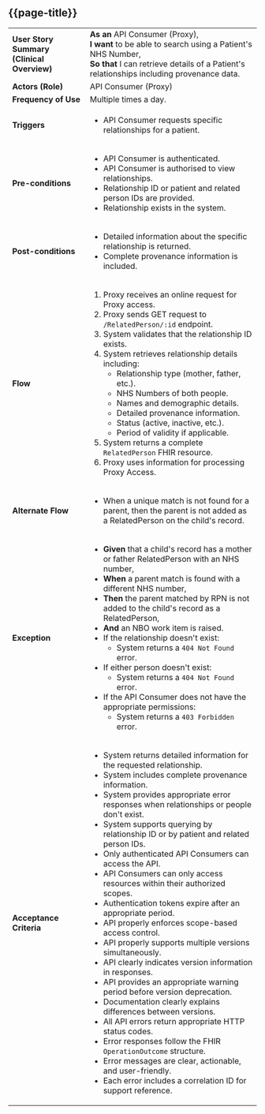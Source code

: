 ## {{page-title}}

<table class="assets" title="API Consumer Gets Specific Relationship">
  <tbody>
    <tr>
      <td><strong>User Story Summary (Clinical Overview)</strong></td>
      <td>
        <strong>As an</strong> API Consumer (Proxy),<br>
        <strong>I want</strong> to be able to search using a Patient's NHS Number,<br>
        <strong>So that</strong> I can retrieve details of a Patient's relationships including provenance data.
      </td>
    </tr>
    <tr>
      <td><strong>Actors (Role)</strong></td>
      <td>API Consumer (Proxy)</td>
    </tr>
    <tr>
      <td><strong>Frequency of Use</strong></td>
      <td>Multiple times a day.</td>
    </tr>
    <tr>
      <td><strong>Triggers</strong></td>
      <td>
        <ul>
          <li>API Consumer requests specific relationships for a patient.</li>
        </ul>
      </td>
    </tr>
    <tr>
      <td><strong>Pre-conditions</strong></td>
      <td>
        <ul>
          <li>API Consumer is authenticated.</li>
          <li>API Consumer is authorised to view relationships.</li>
          <li>Relationship ID or patient and related person IDs are provided.</li>
          <li>Relationship exists in the system.</li>
        </ul>
      </td>
    </tr>
    <tr>
      <td><strong>Post-conditions</strong></td>
      <td>
        <ul>
          <li>Detailed information about the specific relationship is returned.</li>
          <li>Complete provenance information is included.</li>
        </ul>
      </td>
    </tr>
    <tr>
      <td><strong>Flow</strong></td>
      <td>
        <ol>
          <li>Proxy receives an online request for Proxy access.</li>
          <li>Proxy sends GET request to <code>/RelatedPerson/:id</code> endpoint.</li>
          <li>System validates that the relationship ID exists.</li>
          <li>System retrieves relationship details including:
            <ul>
              <li>Relationship type (mother, father, etc.).</li>
              <li>NHS Numbers of both people.</li>
              <li>Names and demographic details.</li>
              <li>Detailed provenance information.</li>
              <li>Status (active, inactive, etc.).</li>
              <li>Period of validity if applicable.</li>
            </ul>
          </li>
          <li>System returns a complete <code>RelatedPerson</code> FHIR resource.</li>
          <li>Proxy uses information for processing Proxy Access.</li>
        </ol>
      </td>
    </tr>
    <tr>
      <td><strong>Alternate Flow</strong></td>
      <td>
        <ul>
          <li>When a unique match is not found for a parent, then the parent is not added as a RelatedPerson on the child's record.</li>
        </ul>
      </td>
    </tr>
    <tr>
      <td><strong>Exception</strong></td>
      <td>
        <ul>
          <li><strong>Given</strong> that a child's record has a mother or father RelatedPerson with an NHS number,</li>
          <li><strong>When</strong> a parent match is found with a different NHS number,</li>
          <li><strong>Then</strong> the parent matched by RPN is not added to the child's record as a RelatedPerson,</li>
          <li><strong>And</strong> an NBO work item is raised.</li>
          <li>If the relationship doesn't exist:
            <ul>
              <li>System returns a <code>404 Not Found</code> error.</li>
            </ul>
          </li>
          <li>If either person doesn't exist:
            <ul>
              <li>System returns a <code>404 Not Found</code> error.</li>
            </ul>
          </li>
          <li>If the API Consumer does not have the appropriate permissions:
            <ul>
              <li>System returns a <code>403 Forbidden</code> error.</li>
            </ul>
          </li>
        </ul>
      </td>
    </tr>
    <tr>
      <td><strong>Acceptance Criteria</strong></td>
      <td>
        <ul>
          <li>System returns detailed information for the requested relationship.</li>
          <li>System includes complete provenance information.</li>
          <li>System provides appropriate error responses when relationships or people don't exist.</li>
          <li>System supports querying by relationship ID or by patient and related person IDs.</li>
          <li>Only authenticated API Consumers can access the API.</li>
          <li>API Consumers can only access resources within their authorized scopes.</li>
          <li>Authentication tokens expire after an appropriate period.</li>
          <li>API properly enforces scope-based access control.</li>
          <li>API properly supports multiple versions simultaneously.</li>
          <li>API clearly indicates version information in responses.</li>
          <li>API provides an appropriate warning period before version deprecation.</li>
          <li>Documentation clearly explains differences between versions.</li>
          <li>All API errors return appropriate HTTP status codes.</li>
          <li>Error responses follow the FHIR <code>OperationOutcome</code> structure.</li>
          <li>Error messages are clear, actionable, and user-friendly.</li>
          <li>Each error includes a correlation ID for support reference.</li>
        </ul>
      </td>
    </tr>
  </tbody>
</table>
